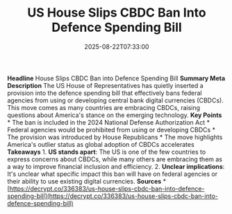 ﻿---
title: "US House Slips CBDC Ban Into Defence Spending Bill"
date: "2025-08-22T07:33:00"
category: "Markets"
summary: ""
slug: "us house slips cbdc ban into defence spending bill"
source_urls:
  - "https://decrypt.co/336383/us-house-slips-cbdc-ban-into-defence-spending-bill"
seo:
  title: "US House Slips CBDC Ban Into Defence Spending Bill | Hash n Hedge"
  description: ""
  keywords: ["news", "markets", "brief"]
---
**Headline** House Slips CBDC Ban into Defence Spending Bill  **Summary Meta Description** The US House of Representatives has quietly inserted a provision into the defence spending bill that effectively bans federal agencies from using or developing central bank digital currencies (CBDCs). This move comes as many countries are embracing CBDCs, raising questions about America's stance on the emerging technology.  **Key Points**  * The ban is included in the 2024 National Defense Authorization Act * Federal agencies would be prohibited from using or developing CBDCs * The provision was introduced by House Republicans * The move highlights America's outlier status as global adoption of CBDCs accelerates  **Takeaways**  1. **US stands apart**: The US is one of the few countries to express concerns about CBDCs, while many others are embracing them as a way to improve financial inclusion and efficiency. 2. **Unclear implications**: It's unclear what specific impact this ban will have on federal agencies or their ability to use existing digital currencies.  **Sources** * [https://decrypt.co/336383/us-house-slips-cbdc-ban-into-defence-spending-bill](https://decrypt.co/336383/us-house-slips-cbdc-ban-into-defence-spending-bill) 
